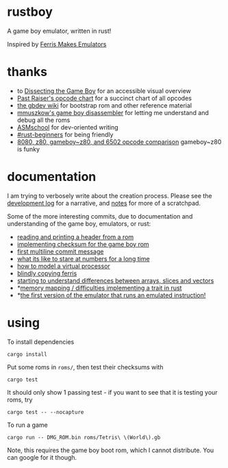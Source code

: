 # rustboy

A game boy emulator, written in rust!

Inspired by [Ferris Makes Emulators](https://www.youtube.com/playlist?list=PL-sXmdrqqYYcznDg4xwAJWQgNL2gRray2)

# thanks

- to [Dissecting the Game Boy](https://www.youtube.com/watch?v=ecTQVa42sJc) for an accessible visual overview
- [Past Raiser's opcode chart](http://www.pastraiser.com/cpu/gameboy/gameboy_opcodes.html) for a succinct chart of all opcodes
- [the gbdev wiki](http://gbdev.gg8.se/wiki/articles/Gameboy_Bootstrap_ROM) for bootstrap rom and other reference material
- [mmuszkow's game boy disassembler](https://github.com/mmuszkow/gb-disasm) for letting me understand and debug all the roms
- [ASMschool](http://gameboy.mongenel.com/asmschool.html) for dev-oriented writing
- [#rust-beginners](irc://irc.mozilla.org/rust-beginners) for being friendly
- [8080, z80, gameboy~z80, and 6502 opcode comparison](http://www.chrisantonellis.com/files/gameboy/8080_z80_6502.txt) gameboy~z80 is funky


# documentation

I am trying to verbosely write about the creation process. Please see the [development log](development_log.md) for a narrative, and [notes](notes.md) for more of a scratchpad.

Some of the more interesting commits, due to documentation and understanding of the game boy, emulators, or rust:

- [reading and printing a header from a rom](https://github.com/jedahan/rustboy/commit/46ea2281800509695aff5d40cfe4a0bb9ded53d3)
- [implementing checksum for the game boy rom](https://github.com/jedahan/rustboy/commit/950cd6832a3f301bc92c2663aee638eb866d75ee)
- [first multiline commit message](https://github.com/jedahan/rustboy/commit/3adc7060f288cbb14679d25cd4b2b0a194ee42e0)
- [what its like to stare at numbers for a long time](https://github.com/jedahan/rustboy/commit/a32784362a0e941c0b49044229d57d32f474407a)
- [how to model a virtual processor](https://github.com/jedahan/rustboy/commit/356cea58c801b7b04eab87ecbe8c26ae04c2ff16)
- [blindly copying ferris](https://github.com/jedahan/rustboy/commit/f0254ea50426258105dcf8017457687978dcefe8)
- [starting to understand differences between arrays, slices and vectors](https://github.com/jedahan/rustboy/commit/12328eb87d5eabbdccdcf297e74bdba668958873)
- *[memory mapping / difficulties implementing a trait in rust](https://github.com/jedahan/rustboy/commit/92a215f7a6746de2114332d0463e8a667c6b8689)
- *[the first version of the emulator that runs an emulated instruction!](https://github.com/jedahan/rustboy/commit/48155ecf49892a1835dd44be35a2c6a0c513b0e0)

# using

To install dependencies

    cargo install

Put some roms in `roms/`, then test their checksums with

    cargo test

It should only show 1 passing test - if you want to see that it is testing your roms, try

    cargo test -- --nocapture

To run a game

    cargo run -- DMG_ROM.bin roms/Tetris\ \(World\).gb

Note, this requires the game boy boot rom, which I cannot distribute. You can google for it though.
